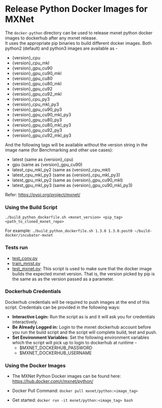 # Release Python Docker Images for MXNet

The `docker-python` directory can be used to release mxnet python docker images to dockerhub after any mxnet release.  
It uses the appropriate pip binaries to build different docker images. Both python2 (default) and python3 images are available as -
* {version}_cpu
* {version}_cpu_mkl
* {version}_gpu_cu90 
* {version}_gpu_cu90_mkl
* {version}_gpu_cu80 
* {version}_gpu_cu80_mkl
* {version}_gpu_cu92 
* {version}_gpu_cu92_mkl
* {version}_cpu_py3
* {version}_cpu_mkl_py3
* {version}_gpu_cu90_py3
* {version}_gpu_cu90_mkl_py3
* {version}_gpu_cu80_py3
* {version}_gpu_cu80_mkl_py3
* {version}_gpu_cu92_py3
* {version}_gpu_cu92_mkl_py3

And the following tags will be available without the version string in the image name (for Benchmarking and other use cases):
* latest (same as {version}_cpu)
* gpu (same as {version}_gpu_cu90)
* latest_cpu_mkl_py2 (same as {version}_cpu_mkl)
* latest_cpu_mkl_py3 (same as {version}_cpu_mkl_py3)
* latest_gpu_mkl_py2 (same as {version}_gpu_cu90_mkl)
* latest_gpu_mkl_py3 (same as {version}_gpu_cu90_mkl_py3)

Refer: https://pypi.org/project/mxnet/

### Using the Build Script
`./build_python_dockerfile.sh <mxnet_version> <pip_tag> <path_to_cloned_mxnet_repo>`

For example: 
`./build_python_dockerfile.sh 1.3.0 1.3.0.post0 ~/build-docker/incubator-mxnet`


### Tests run
* [test_conv.py](https://github.com/apache/incubator-mxnet/blob/master/tests/python/train/test_conv.py)
* [train_mnist.py](https://github.com/apache/incubator-mxnet/blob/master/example/image-classification/train_mnist.py)
* [test_mxnet.py](https://github.com/apache/incubator-mxnet/blob/master/docker/docker-python/test_mxnet.py): This script is used to make sure that the docker image builds the expected mxnet version. That is, the version picked by pip is the same as as the version passed as a parameter. 

### Dockerhub Credentials
Dockerhub credentials will be required to push images at the end of this script. 
Credentials can be provided in the following ways:
* **Interactive Login:** Run the script as is and it will ask you for credentials interactively.
* **Be Already Logged in:** Login to the mxnet dockerhub account before you run the build script and the script will complete build, test and push.
* **Set Environment Variables:** Set the following environment variables which the script will pick up to login to dockerhub at runtime -
    * $MXNET_DOCKERHUB_PASSWORD
    * $MXNET_DOCKERHUB_USERNAME
    

### Using the Docker Images
* The MXNet Python Docker images can be found here: https://hub.docker.com/r/mxnet/python/

* Docker Pull Command: `docker pull mxnet/python:<image_tag>`
* Get started: `docker run -it mxnet/python:<image_tag> bash`
